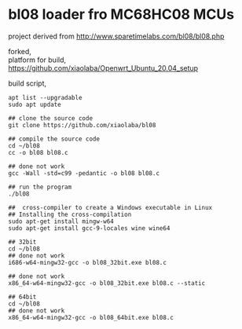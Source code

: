 # bl08 loader fro MC68HC08 MCUs

project derived from http://www.sparetimelabs.com/bl08/bl08.php



forked,   
platform for build, https://github.com/xiaolaba/Openwrt_Ubuntu_20.04_setup   

build script,
```
apt list --upgradable  
sudo apt update  

## clone the source code
git clone https://github.com/xiaolaba/bl08  

## compile the source code
cd ~/bl08
cc -o bl08 bl08.c

## done not work
gcc -Wall -std=c99 -pedantic -o bl08 bl08.c

## run the program
./bl08
```

  
  
```
##  cross-compiler to create a Windows executable in Linux
## Installing the cross-compilation
sudo apt-get install mingw-w64
sudo apt-get install gcc-9-locales wine wine64

## 32bit
cd ~/bl08
## done not work
i686-w64-mingw32-gcc -o bl08_32bit.exe bl08.c

## done not work
x86_64-w64-mingw32-gcc -o bl08_32bit.exe bl08.c --static

## 64bit
cd ~/bl08
## done not work
x86_64-w64-mingw32-gcc -o bl08_64bit.exe bl08.c

```
